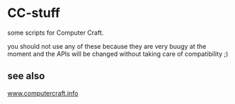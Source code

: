 CC-stuff
========

some scripts for Computer Craft.

you should not use any of these because they are very buugy at the moment and the APIs will be changed without taking care of compatibility ;)

see also
--------

www.computercraft.info
